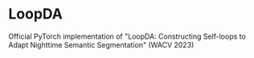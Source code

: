 # LoopDA
Official PyTorch implementation of "LoopDA: Constructing Self-loops to Adapt Nighttime Semantic Segmentation" (WACV 2023)
